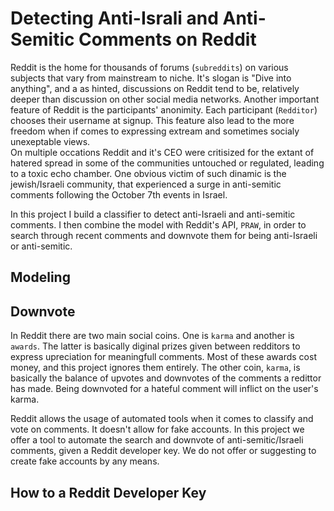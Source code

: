 # Detecting Anti-Israli and Anti-Semitic Comments on Reddit

Reddit is the home for thousands of forums (`subreddits`) on various subjects that vary from mainstream to niche. It's slogan is "Dive into anything", and a as hinted, discussions on Reddit tend to be, relatively deeper than discussion on other social media networks. Another important feature of Reddit is the participants' anonimity. Each participant (`Redditor`) chooses their username at signup. This feature also lead to the more freedom when if comes to expressing extream and sometimes socialy unexeptable views.  
On multiple occations Reddit and it's CEO were critisized for the extant of hatered spread in some of the communities untouched or regulated, leading to a toxic echo chamber. One obvious victim of such dinamic is the jewish/Israeli community, that experienced a surge in anti-semitic comments following the October 7th events in Israel.  

In this project I build a classifier to detect anti-Israeli and anti-semitic comments. I then combine the model with Reddit's API, `PRAW`, in order to search through recent comments and downvote them for being anti-Israeli or anti-semitic.  

## Modeling



## Downvote
In Reddit there are two main social coins. One is `karma` and another is `awards`. The latter is basically diginal prizes given between redditors to express upreciation for meaningfull comments. Most of these awards cost money, and this project ignores them entirely. The other coin, `karma`, is basically the balance of upvotes and downvotes of the comments a redittor has made. Being downvoted for a hateful comment will inflict on the user's karma.  

Reddit allows the usage of automated tools when it comes to classify and vote on comments. It doesn't allow for fake accounts. In this project we offer a tool to automate the search and downvote of anti-semitic/Israeli comments, given a Reddit developer key. We do not offer or suggesting to create fake accounts by any means.  

## How to a Reddit Developer Key